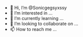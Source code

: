 - 👋 Hi, I’m @Sonicgegsyxssy
- 👀 I’m interested in ...
- 🌱 I’m currently learning ...
- 💞️ I’m looking to collaborate on ...
- 📫 How to reach me ...

<!---
Sonicgegsyxssy/Sonicgegsyxssy is a ✨ special ✨ repository because its `README.md` (this file) appears on your GitHub profile.
You can click the Preview link to take a look at your changes.
--->
